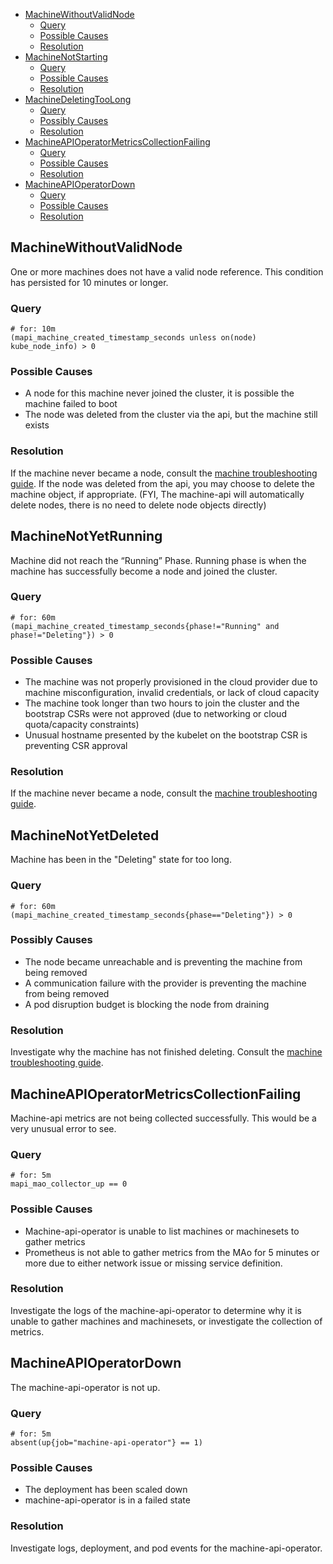 - [MachineWithoutValidNode](#machinewithoutvalidnode)
  - [Query](#query)
  - [Possible Causes](#possible-causes)
  - [Resolution](#resolution)
- [MachineNotStarting](#machinenotstarting)
  - [Query](#query-1)
  - [Possible Causes](#possible-causes-1)
  - [Resolution](#resolution-1)
- [MachineDeletingTooLong](#machinedeletingtoolong)
  - [Query](#query-2)
  - [Possibly Causes](#possibly-causes)
  - [Resolution](#resolution-2)
- [MachineAPIOperatorMetricsCollectionFailing](#machineapioperatormetricscollectionfailing)
  - [Query](#query-3)
  - [Possible Causes](#possible-causes-2)
  - [Resolution](#resolution-3)
- [MachineAPIOperatorDown](#machineapioperatordown)
  - [Query](#query-4)
  - [Possible Causes](#possible-causes-3)
  - [Resolution](#resolution-4)

## MachineWithoutValidNode
One or more machines does not have a valid node reference.  This condition has
persisted for 10 minutes or longer.

### Query
```
# for: 10m
(mapi_machine_created_timestamp_seconds unless on(node) kube_node_info) > 0
```

### Possible Causes
* A node for this machine never joined the cluster, it is possible the machine failed to boot
* The node was deleted from the cluster via the api, but the machine still exists

### Resolution
If the machine never became a node, consult the [machine troubleshooting guide](TroubleShooting.md).
If the node was deleted from the api, you may choose to delete the machine object, if appropriate.  (FYI, The machine-api will automatically delete nodes, there is no need to delete node objects directly)

## MachineNotYetRunning
Machine did not reach the “Running” Phase.  Running phase is when the machine has successfully become a node and joined the cluster.

### Query
```
# for: 60m
(mapi_machine_created_timestamp_seconds{phase!="Running" and phase!="Deleting"}) > 0
```

### Possible Causes
* The machine was not properly provisioned in the cloud provider due to machine misconfiguration, invalid credentials, or lack of cloud capacity
* The machine took longer than two hours to join the cluster and the bootstrap CSRs were not approved (due to networking or cloud quota/capacity constraints)
* Unusual hostname presented by the kubelet on the bootstrap CSR is preventing CSR approval

### Resolution
If the machine never became a node, consult the [machine troubleshooting guide](TroubleShooting.md).

## MachineNotYetDeleted
Machine has been in the "Deleting" state for too long.

### Query
```
# for: 60m
(mapi_machine_created_timestamp_seconds{phase=="Deleting"}) > 0
```

### Possibly Causes
* The node became unreachable and is preventing the machine from being removed
* A communication failure with the provider is preventing the machine from being removed
* A pod disruption budget is blocking the node from draining

### Resolution
Investigate why the machine has not finished deleting. Consult the
[machine troubleshooting guide](TroubleShooting.md).

## MachineAPIOperatorMetricsCollectionFailing
Machine-api metrics are not being collected successfully.  This would be a very unusual error to see.

### Query
```
# for: 5m
mapi_mao_collector_up == 0
```

### Possible Causes
* Machine-api-operator is unable to list machines or machinesets to gather metrics
* Prometheus is not able to gather metrics from the MAo for 5 minutes or more
due to either network issue or missing service definition.

### Resolution
Investigate the logs of the machine-api-operator to determine why it is unable to gather machines and machinesets, or investigate the collection of metrics.

## MachineAPIOperatorDown
The machine-api-operator is not up.

### Query
```
# for: 5m
absent(up{job="machine-api-operator"} == 1)
```

### Possible Causes
* The deployment has been scaled down
* machine-api-operator is in a failed state

### Resolution
Investigate logs, deployment, and pod events for the machine-api-operator.
